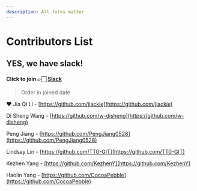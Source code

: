 ```yaml
---
description: All folks matter
---
```


# Contributors List

## YES, we have slack!

#### Click to join 👉🏻 [Slack](https://join.slack.com/t/ssiuitraining/shared_invite/zt-f3l19teq-dycRfzKSOUhSRu_b9~63Iw)

> Order in joined date

❤️ Jia Qi Li - [https://github.com/jiackie](https://github.com/jiackie)

Di Sheng Wang - [https://github.com/w-disheng](https://github.com/w-disheng)

Peng Jiang - [https://github.com/PengJiang0528](https://github.com/PengJiang0528)

Lindsay Lin - [https://github.com/TT0-GIT](https://github.com/TT0-GIT)

Kezhen Yang - [https://github.com/KezhenY](https://github.com/KezhenY)

Haolin Yang - [https://github.com/CocoaPebble](https://github.com/CocoaPebble)





